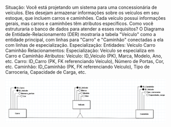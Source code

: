 Situação: Você está projetando um sistema para uma concessionária de veículos. Eles desejam armazenar informações sobre os veículos em seu estoque, que incluem carros e caminhões. Cada veículo possui informações gerais, mas carros e caminhões têm atributos específicos. Como você estruturaria o banco de dados para atender a esses requisitos?
 O Diagrama de Entidade-Relacionamento (DER) mostraria a tabela "Veículo" como a entidade principal, com linhas para "Carro" e "Caminhão" conectadas a ela com linhas de especialização.
Especialização:
Entidades:
Veículo
Carro
Caminhão
Relacionamentos:
Especialização: Veículo se especializa em Carro e Caminhão
Atributos:
Veículo: ID_Veículo (PK), Marca, Modelo, Ano, etc.
Carro: ID_Carro (PK, FK referenciando Veículo), Número de
Portas, Cor, etc.
Caminhão: ID_Caminhão (PK, FK referenciando Veículo), Tipo
de Carroceria, Capacidade de Carga, etc.

![Alt text](Conceitual_9.png)